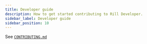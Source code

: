 ```yaml
---
title: Developer guide
description: How to get started contributing to Rill Developer.
sidebar_label: Developer guide
sidebar_position: 10
---
```


See [`CONTRIBUTING.md`](https://github.com/rilldata/rill-developer/blob/main/CONTRIBUTING.md)